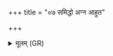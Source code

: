+++
title = "०७ समिद्धो अग्न आहुत"

+++
<details><summary>मूलम् (GR)</summary>

समिद्धो अग्न आहुत  
स नो माभ्यपक्रमीः ।  
अत्रैव दीदिहि द्यवि  
ज्योक् च सूर्याय दृशे ॥
</details>